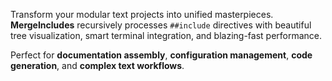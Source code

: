 Transform your modular text projects into unified masterpieces. **MergeIncludes** recursively processes `##include` directives with beautiful tree visualization, smart terminal integration, and blazing-fast performance.

Perfect for **documentation assembly**, **configuration management**, **code generation**, and **complex text workflows**.
